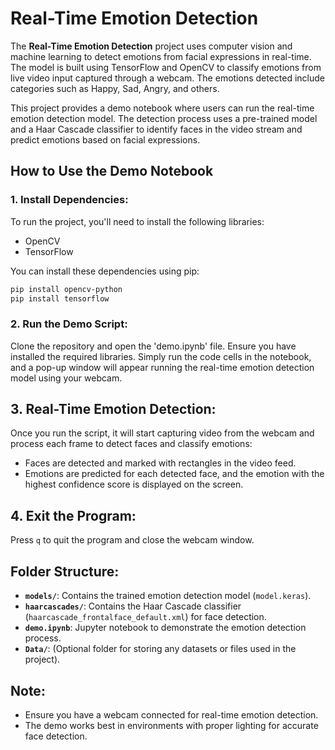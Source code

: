 # Real-Time Emotion Detection

The **Real-Time Emotion Detection** project uses computer vision and machine learning to detect emotions from facial expressions in real-time. The model is built using TensorFlow and OpenCV to classify emotions from live video input captured through a webcam. The emotions detected include categories such as Happy, Sad, Angry, and others.

This project provides a demo notebook where users can run the real-time emotion detection model. The detection process uses a pre-trained model and a Haar Cascade classifier to identify faces in the video stream and predict emotions based on facial expressions.

## How to Use the Demo Notebook

### 1. Install Dependencies:
To run the project, you'll need to install the following libraries:
- OpenCV
- TensorFlow

You can install these dependencies using pip:

```bash
pip install opencv-python
pip install tensorflow
```
### 2. Run the Demo Script:
Clone the repository and open the 'demo.ipynb' file. Ensure you have installed the required libraries. Simply run the code cells in the notebook, and a pop-up window will appear running the real-time emotion detection model using your webcam.

## 3. Real-Time Emotion Detection:
Once you run the script, it will start capturing video from the webcam and process each frame to detect faces and classify emotions:
- Faces are detected and marked with rectangles in the video feed.
- Emotions are predicted for each detected face, and the emotion with the highest confidence score is displayed on the screen.

## 4. Exit the Program:
Press `q` to quit the program and close the webcam window.

## Folder Structure:
- **`models/`**: Contains the trained emotion detection model (`model.keras`).
- **`haarcascades/`**: Contains the Haar Cascade classifier (`haarcascade_frontalface_default.xml`) for face detection.
- **`demo.ipynb`**: Jupyter notebook to demonstrate the emotion detection process.
- **`Data/`**: (Optional folder for storing any datasets or files used in the project).

## Note:
- Ensure you have a webcam connected for real-time emotion detection.
- The demo works best in environments with proper lighting for accurate face detection.

